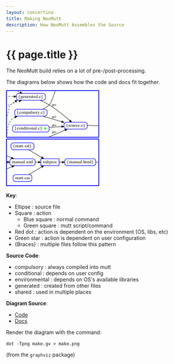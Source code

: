 ```yaml
---
layout: concertina
title: Making NeoMutt
description: How NeoMutt Assembles the Source
---
```


# {{ page.title }}

The NeoMutt build relies on a lot of pre-/post-processing.

The diagrams below shows how the code and docs fit together.

[![make](/images/make-code-thumb.png)](/images/make-code.png) [![make](/images/make-docs-thumb.png)](/images/make-docs.png)

**Key**:

- Ellipse    : source file
- Square     : action
  - Blue square  : normal command
  - Green square : mutt script/command
- Red dot    : action is dependent on the environment (OS, libs, etc)
- Green star : action is dependent on user configuration
- {Braces}   : multiple files follow this pattern

**Source Code**:

- compulsory    : always compiled into mutt
- conditional   : depends on user config
- environmental : depends on OS's available libraries
- generated     : created from other files
- shared        : used in multiple places

**Diagram Source**:

- [Code](make-code.gv)
- [Docs](make-docs.gv)

Render the diagram with the command:

```
dot -Tpng make.gv > make.png
```

(from the `graphviz` package)

